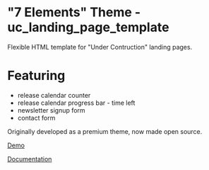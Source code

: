 "7 Elements" Theme - uc_landing_page_template
=============================================

Flexible HTML template for "Under Contruction" landing pages.

Featuring
=========

- release calendar counter 
- release calendar progress bar - time left
- newsletter signup form
- contact form


Originally developed as a premium theme, now made open source.

<a href="http://www.ready2run.ro/7elements_demo2/">Demo</a>

<a href="http://www.ready2run.ro/7elements_demo2/docs/">Documentation</a>
